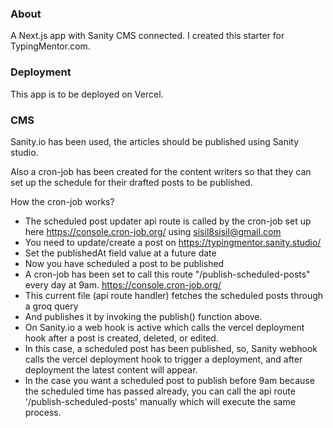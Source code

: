 ### About

A Next.js app with Sanity CMS connected. I created this starter for TypingMentor.com.

### Deployment

This app is to be deployed on Vercel.

### CMS

Sanity.io has been used, the articles should be published using Sanity studio.

Also a cron-job has been created for the content writers so that they can set up the schedule for their drafted posts to be published.

How the cron-job works?

- The scheduled post updater api route is called by the cron-job set up here https://console.cron-job.org/ using sisil8sisil@gmail.com
- You need to update/create a post on https://typingmentor.sanity.studio/
- Set the publishedAt field value at a future date
- Now you have scheduled a post to be published
- A cron-job has been set to call this route "/publish-scheduled-posts" every day at 9am. https://console.cron-job.org/
- This current file (api route handler) fetches the scheduled posts through a groq query
- And publishes it by invoking the publish() function above.
- On Sanity.io a web hook is active which calls the vercel deployment hook after a post is created, deleted, or edited.
- In this case, a scheduled post has been published, so, Sanity webhook calls the vercel deployment hook to trigger a deployment, and after deployment the latest content will appear.
- In the case you want a scheduled post to publish before 9am because the scheduled time has passed already, you can call the api route '/publish-scheduled-posts' manually which will execute the same process.
